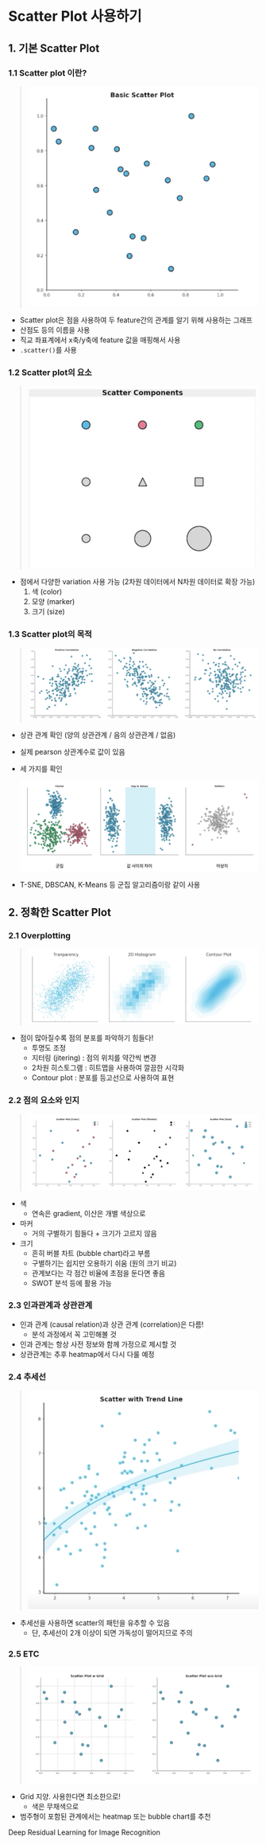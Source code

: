 # Scatter Plot 사용하기

## 1. 기본 Scatter Plot

### 1.1 Scatter plot 이란?

> ![](./img/2021-08-13-13-26-45.png)

- Scatter plot은 점을 사용하여 두 feature간의 관계를 알기 위해 사용하는 그래프
- 산점도 등의 이름을 사용
- 직교 좌표계에서 x축/y축에 feature 값을 매핑해서 사용
- `.scatter()`를 사용

### 1.2 Scatter plot의 요소

> ![](./img/2021-08-13-13-27-45.png)

- 점에서 다양한 variation 사용 가능 (2차원 데이터에서 N차원 데이터로 확장 가능)
  1. 색 (color)
  2. 모양 (marker)
  3. 크기 (size)

### 1.3 Scatter plot의 목적

> ![](./img/2021-08-13-13-28-52.png)

- 상관 관계 확인 (양의 상관관계 / 음의 상관관계 / 없음)
- 실제 pearson 상관계수로 값이 있음

- 세 가지를 확인
    
    ![](./img/2021-08-13-13-29-52.png)

- T-SNE, DBSCAN, K-Means 등 군집 알고리즘이랑 같이 사용

## 2. 정확한 Scatter Plot

### 2.1 Overplotting

> ![](./img/2021-08-13-13-32-12.png)

- 점이 많아질수록 점의 분포를 파악하기 힘들다!
  - 투명도 조정
  - 지터링 (jitering) : 점의 위치를 약간씩 변경
  - 2차원 히스토그램 : 히트맵을 사용하여 깔끔한 시각화
  - Contour plot : 분포를 등고선으로 사용하여 표현

### 2.2 점의 요소와 인지

> ![](./img/2021-08-13-13-34-59.png)

- 색
  - 연속은 gradient, 이산은 개별 색상으로
- 마커
  - 거의 구별하기 힘들다 + 크기가 고르지 않음
- 크기
  - 흔히 버블 차트 (bubble chart)라고 부름
  - 구별하기는 쉽지만 오용하기 쉬움 (원의 크기 비교)
  - 관계보다는 각 점간 비율에 초점을 둔다면 좋음
  - SWOT 분석 등에 활용 가능

### 2.3 인과관계과 상관관계

- 인과 관계 (causal relation)과 상관 관계 (correlation)은 다름!
  - 분석 과정에서 꼭 고민해볼 것
- 인과 관계는 항상 사전 정보와 함께 가정으로 제시할 것
- 상관관계는 추후 heatmap에서 다시 다룰 예정

### 2.4 추세선

> ![](./img/2021-08-13-13-37-47.png)

- 추세선을 사용하면 scatter의 패턴을 유추할 수 있음
  - 단, 추세선이 2개 이상이 되면 가독성이 떨어지므로 주의

### 2.5 ETC

> ![](./img/2021-08-13-13-38-21.png)

- Grid 지양. 사용한다면 최소한으로!
  - 색은 무채색으로
- 범주형이 포함된 관계에서는 heatmap 또는 bubble chart를 추천

Deep Residual Learning for Image Recognition